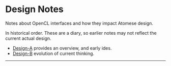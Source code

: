 Design Notes
============
Notes about OpenCL interfaces and how they impact Atomese design.

In historical order. These are a diary, so earlier notes may not
reflect the current actual design.

* [Design-A](./Design-A.md) provides an overview, and early ides.
* [Design-B](./Design-B.md) evolution of current thinking.

----
